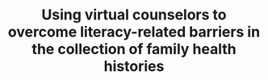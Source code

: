 ---
name: "Using Virtual Counselors To Overcome Literacy Related Barriers"
title: "Using virtual counselors to overcome literacy-related barriers in the collection of family health histories"
project: null
event: "Health Literacy Annual Research Conference (HARC)"
authors:
- name: "Wang, K."
- name: "Bickmore, T."
- name: "Bowen, D."
- name: "Norkunas, T."
- name: "Campion, M."
- name: "Cabral, J."
- name: "Winter, M."
- name: "Orlow, M."
year: 2013
resources: null
external_url: null
draft: false
---